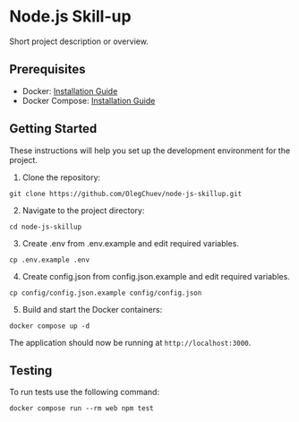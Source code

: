 # Node.js Skill-up

Short project description or overview.

## Prerequisites

- Docker: [Installation Guide](https://docs.docker.com/get-docker/)
- Docker Compose: [Installation Guide](https://docs.docker.com/compose/install/)

## Getting Started

These instructions will help you set up the development environment for the project.

1. Clone the repository:

`git clone https://github.com/OlegChuev/node-js-skillup.git`

2. Navigate to the project directory:

`cd node-js-skillup`

3. Create .env from .env.example and edit required variables.

`cp .env.example .env`

4. Create config.json from config.json.example and edit required variables.

`cp config/config.json.example config/config.json`

5. Build and start the Docker containers:

`docker compose up -d`

The application should now be running at `http://localhost:3000`.

## Testing

To run tests use the following command:

`docker compose run --rm web npm test`